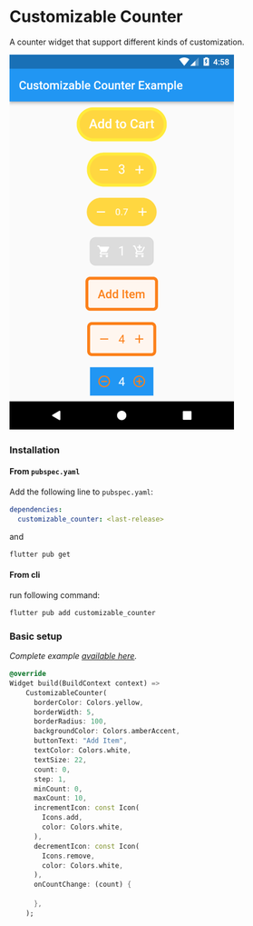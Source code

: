 <!-- 
This README describes the package. If you publish this package to pub.dev,
this README's contents appear on the landing page for your package.

For information about how to write a good package README, see the guide for
[writing package pages](https://dart.dev/guides/libraries/writing-package-pages). 

For general information about developing packages, see the Dart guide for
[creating packages](https://dart.dev/guides/libraries/create-library-packages)
and the Flutter guide for
[developing packages and plugins](https://flutter.dev/developing-packages). 
-->

# Customizable Counter

A counter widget that support different kinds of customization.

![alt text](https://github.com/ihjohny/Customizable-Counter/blob/main/screenshot/screenshot.png "Sample Screen")

### Installation

#### From `pubspec.yaml`

Add the following line to `pubspec.yaml`:

```yaml
dependencies:
  customizable_counter: <last-release>
```

and

```bash
flutter pub get
```

#### From cli

run following command:

```bash
flutter pub add customizable_counter
```

### Basic setup

*Complete example [available here](https://github.com/ihjohny/Customizable-Counter/blob/main/example/lib/main.dart).*

```dart
@override
Widget build(BuildContext context) =>
    CustomizableCounter(
      borderColor: Colors.yellow,
      borderWidth: 5,
      borderRadius: 100,
      backgroundColor: Colors.amberAccent,
      buttonText: "Add Item",
      textColor: Colors.white,
      textSize: 22,
      count: 0,
      step: 1,
      minCount: 0,
      maxCount: 10,
      incrementIcon: const Icon(
        Icons.add,
        color: Colors.white,
      ),
      decrementIcon: const Icon(
        Icons.remove,
        color: Colors.white,
      ),
      onCountChange: (count) {

      },
    );
```

